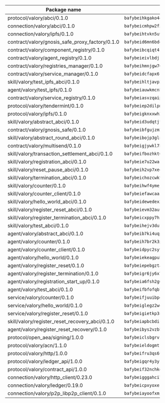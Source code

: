 | Package name                                                  | Package hash                                                  |
| ------------------------------------------------------------- | ------------------------------------------------------------- |
| protocol/valory/abci/0.1.0                                    | `bafybeihkgako44fzgurcv4hgbems4ptdtosae4lopnnr75eczb6kx3x2lm` |
| connection/valory/abci/0.1.0                                  | `bafybeicmhpw2f5c3vds6lwlv2q4fa5nd6zonnvgdretrwfly7ylpiofdqq` |
| connection/valory/ipfs/0.1.0                                  | `bafybeihtvkn5uv3ibumme7zzmrxx7iehc6lnjhil726h2jidpdzzjnd5ay` |
| contract/valory/gnosis_safe_proxy_factory/0.1.0               | `bafybeid6mn6bdqory2v5ch4oqeqbp22njlrx77hq3u4k6xjrdtebgc472e` |
| contract/valory/component_registry/0.1.0                      | `bafybeibcqiqt4zvpoqgcx5w55ozvu75uhrmqlk6l4pgmft3h5e53yein3i` |
| contract/valory/agent_registry/0.1.0                          | `bafybeieivlbdjsvg4guh5ntxwn3afkfgwpd6vb5gpr3e2qizbko37stsvq` |
| contract/valory/registries_manager/0.1.0                      | `bafybeihmnjgw764eftqk7dk65ba2un6qifmi2mfcmxjziaecusznegze3i` |
| contract/valory/service_manager/0.1.0                         | `bafybeidcfapx6fneknzg66snljmkdzptr4vjacoa3zsjjg36gpabuzbjka` |
| skill/valory/test_ipfs_abci/0.1.0                             | `bafybeihltjavp5euz52jqr5tvniazdzmrhckf4ikv6n774lcca5ls4mf6m` |
| agent/valory/test_ipfs/0.1.0                                  | `bafybeiauwkmcnhwv7auwi57lupkvkfftcukoh2wu36yibcaefmctcz2gke` |
| contract/valory/service_registry/0.1.0                        | `bafybeiasvzqaipsfkgtaxtcxejen7c2unpt5jlkc47ydehqbelqsgoanea` |
| protocol/valory/tendermint/0.1.0                              | `bafybeiep2dilpmu3je4z2kq7yc7l6n7ax5knwfax2ufvmnflt3uj2wrbju` |
| protocol/valory/ipfs/0.1.0                                    | `bafybeigknxxwh2xts7ijbacils4a4cgq7jhcdvwahshbw22zw5hnncsfla` |
| skill/valory/abstract_abci/0.1.0                              | `bafybeid3udqtjtl4txht2z3tm3z3mr2nqtoddtno3u3urxjqjbbpqeelli` |
| contract/valory/gnosis_safe/0.1.0                             | `bafybeibfgujzm23e2owls6pqyro5jvzpketidqwqpabf47xvlbpglhcmpe` |
| skill/valory/abstract_round_abci/0.1.0                        | `bafybeibojp3gln3wjrt7hlmjpgklrjjqtwdphlg5bcj4eytiwsxkkxidhy` |
| contract/valory/multisend/0.1.0                               | `bafybeigjywkl7hydjsrkogob3xebj2ifhqwmfhhxoeyrndzhhxi5u6amey` |
| skill/valory/transaction_settlement_abci/0.1.0                | `bafybeifbozhkt63nots4eix4fbn3dqattkxmcswfuu3qhzi5way6iiwh4a` |
| skill/valory/registration_abci/0.1.0                          | `bafybeie7u22wazndo3q5cyg7jeaqvsrd7v2tr4fbeopz44qzwftcjxhyni` |
| skill/valory/reset_pause_abci/0.1.0                           | `bafybeih2vp7xeo37zaanvhmkyicnkzm6l4squzldphtobp2ydydbzybgbe` |
| skill/valory/termination_abci/0.1.0                           | `bafybeichozcwkv5hitgn7owfepqjadk4xa5h43sscy7jlvretsthuji4p4` |
| skill/valory/counter/0.1.0                                    | `bafybeihwf4ymejsriovlv3qqwyf3bkjifsb4ssaogwdgvs37dbwltoj27u` |
| skill/valory/counter_client/0.1.0                             | `bafybeiefawcaaiy4matry7m53k36kqy4uadtmtpuulatnt5afkezx6napa` |
| skill/valory/hello_world_abci/0.1.0                           | `bafybeidewedexx4obbtfsk4ws3imipc7bw3f4tednfrphpd7ry5q22gnle` |
| skill/valory/register_reset_abci/0.1.0                        | `bafybeievm32auum7pdflbl2kd566jftpkdvk5542fvg36docaoi64kwdoe` |
| skill/valory/register_termination_abci/0.1.0                  | `bafybeicxppy7hixjkn6ots44eatlgjignvvswhtt3f7qfyqiihhunyprxq` |
| skill/valory/test_abci/0.1.0                                  | `bafybeihejv3dufvhedknjrtnetbsvhmrvo6lwahcqcmzpl2xu46x4o4dya` |
| agent/valory/abstract_abci/0.1.0                              | `bafybeib7ki4uqp6b6sqmi3w5mba5r6hxl4mayrfnj2fxywqzq56rr4dgwu` |
| agent/valory/counter/0.1.0                                    | `bafybeih7br2k3pgbxto7nzctncmkidwuavmnz2jzp4qpuasxbvioi5noxu` |
| agent/valory/counter_client/0.1.0                             | `bafybeidpyc2syvuv3px52gmeaismyhcn4xskbzts22frwlxrwioj53vh6i` |
| agent/valory/hello_world/0.1.0                                | `bafybeiekeagpuhpmnv7kc2ssucniqg73b4bnwfh2j736nbcd7wj4wxolle` |
| agent/valory/register_reset/0.1.0                             | `bafybeiepebgzta7k2od7s2t2nieqcwy6yk2fcmugxpedcrmvyt6jcwdany` |
| agent/valory/register_termination/0.1.0                       | `bafybeigr6jy6x72ilig5bqnmxjynkgz6hfeoak5a4d4z6pc2ohhvkirtcu` |
| agent/valory/registration_start_up/0.1.0                      | `bafybeia6fsh2g6oppg6f63slmtlosjqnuanjzq25h6ut2ykltkraax6hmm` |
| agent/valory/test_abci/0.1.0                                  | `bafybeifbfofqb7kgloxj5g5u2imrwxxfxgpdycmfp2xwt6ob6yorodi36y` |
| service/valory/counter/0.1.0                                  | `bafybeifjuuibpe642lqmwpzsvs6x56cqqlfn7m5jpy6xngf5nr5immbvxq` |
| service/valory/hello_world/0.1.0                              | `bafybeiglegz2wopgc7um75dp53dkhzgyof3m2ouxiv5px74ybxkulvcy6i` |
| service/valory/register_reset/0.1.0                           | `bafybeigietkp3n4ywqrm5rypqqt3o6akshpzv3mr5u4b4qjppgtpgbml7q` |
| skill/valory/register_reset_recovery_abci/0.1.0               | `bafybeiapbcbdicwt3msmtuupmprm72itt4kh56d5jek4rp5ruysfqgzdjm` |
| agent/valory/register_reset_recovery/0.1.0                    | `bafybeibys2vzbhoczhdabd6nmn7qi4q45lyl2egu7n7a7bs3xkmff66mte` |
| protocol/open_aea/signing/1.0.0                               | `bafybeiclsbgrviyxbmi2vex5ze3dhr7ywohrqedebx26jozayxvroqtegq` |
| protocol/valory/acn/1.1.0                                     | `bafybeieldogmtf3m4jdsvt4vvyay3jh54rjn3deasymfw43vz3o42vigmq` |
| protocol/valory/http/1.0.0                                    | `bafybeifru3qs6udfzprax7jxktbsuzn7immfvi3scgfspifq3zdxwkgvnm` |
| protocol/valory/ledger_api/1.0.0                              | `bafybeigqr4y3ykz3iulrcoqmji7hy3dxaoy7zmyyzff4ivpbubcpwdknai` |
| protocol/valory/contract_api/1.0.0                            | `bafybeif32nchkgn6yet7e5gt4auhf7lsahxnj4t36kxbw55p3gi7qpeuxq` |
| connection/valory/http_client/0.23.0                          | `bafybeigggahci7hq6tr3tyueatgkvgn73y4b3av2vk7vtr7jkeuwsqcteq` |
| connection/valory/ledger/0.19.0                               | `bafybeicpxyoxez7lperltamvikxu6vzk2lhqakbivce4nzywyzoqbxoogm` |
| connection/valory/p2p_libp2p_client/0.1.0                     | `bafybeiayoofxmj6z3pasn2akqj3udgq2ta2ar6mv6zoehstul2btvv3gqa` |
